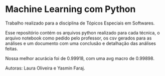 # Machine Learning com Python

Trabalho realizado para a disciplina de Tópicos Especiais em Softwares.

Esse repositório contém os arquivos python realizado para cada técnica, o arquivo notebook como pedido pelo professor, os csv gerados para as análises e um documento com uma conclusão e detalhação das análises feitas.

Nossa melhor acurácia foi de 0.99918, com uma avg macro de 0.99898.

Autoras: Laura Oliveira e Yasmin Faraj. 
